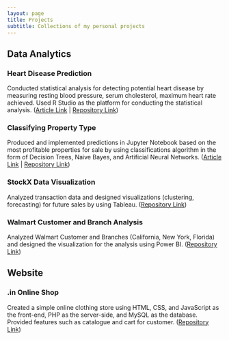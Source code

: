 ```yaml
---
layout: page
title: Projects
subtitle: Collections of my personal projects
---
```


## Data Analytics <br /> 
### Heart Disease Prediction
Conducted statistical analysis for detecting potential heart disease by measuring resting blood pressure, serum cholesterol, maximum heart rate achieved. Used R Studio as the platform for conducting the statistical analysis. ([Article Link](https://alvianpratama00.github.io/portfolio/2022-03-10-Heart-Disease-Prediction-Using-RStudio/) | [Repository Link](https://github.com/alvianpratama00/HeartDiseasePrediction_UsingRStudio)) <br />

### Classifying Property Type
Produced and implemented predictions in Jupyter Notebook based on the most profitable properties for sale by using classifications algorithm in the form of Decision Trees, Naive Bayes, and Artificial Neural Networks. ([Article Link](https://alvianpratama00.github.io/portfolio/2022-02-20-Analyze-Property-Type/) | [Repository Link](https://github.com/alvianpratama00/ClassifyingPropertyType_UsingJupyterNotebook)) <br />

### StockX Data Visualization
Analyzed transaction data and designed visualizations (clustering, forecasting) for future sales by using Tableau. ([Repository Link](https://github.com/alvianpratama00/TableauDataVisualization_StockXDataContest2019)) <br />

### Walmart Customer and Branch Analysis
Analyzed Walmart Customer and Branches (California, New York, Florida) and designed the visualization for the analysis using Power BI. ([Repository Link](https://github.com/alvianpratama00/WalmartAnalysis_UsingPowerBI)) 

## Website
### .in Online Shop
Created a simple online clothing store using HTML, CSS, and JavaScript as the front-end, PHP as the server-side, and MySQL as the database. Provided features such as catalogue and cart for customer. ([Repository Link](https://github.com/alvianpratama00/.inOnlineShop_WebProjectUsingPHP)) <br />

